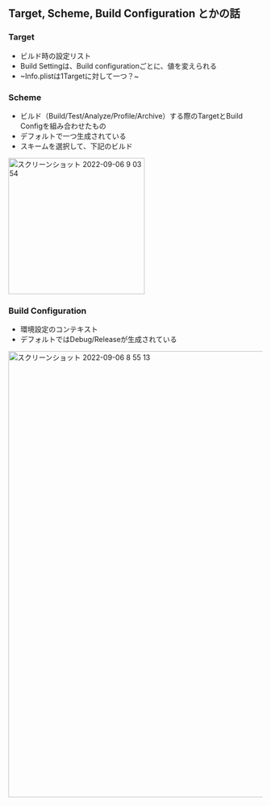 ## Target, Scheme, Build Configuration とかの話

### Target

- ビルド時の設定リスト
- Build Settingは、Build configurationごとに、値を変えられる
- ~Info.plistは1Targetに対して一つ？~

### Scheme

- ビルド（Build/Test/Analyze/Profile/Archive）する際のTargetとBuild　Configを組み合わせたもの
- デフォルトで一つ生成されている
- スキームを選択して、下記のビルド

<img width="270" alt="スクリーンショット 2022-09-06 9 03 54" src="https://user-images.githubusercontent.com/16571394/188522224-68c9a1bb-8e91-4e69-a6da-cae1f8d613d1.png">


### Build Configuration

- 環境設定のコンテキスト
- デフォルトではDebug/Releaseが生成されている

<img width="885" alt="スクリーンショット 2022-09-06 8 55 13" src="https://user-images.githubusercontent.com/16571394/188521777-c82555fe-a8a7-4eb3-878e-3204435360b4.png">
